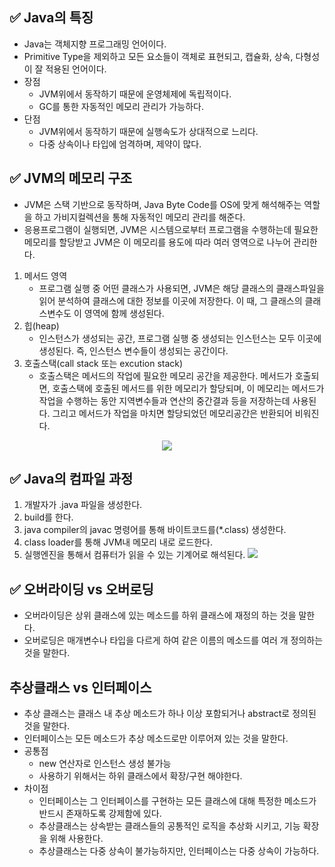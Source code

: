 ## ✅ Java의 특징
- Java는 객체지향 프로그래밍 언어이다.
- Primitive Type을 제외하고 모든 요소들이 객체로 표현되고, 캡슐화, 상속, 다형성이 잘 적용된 언어이다.
- 장점
    - JVM위에서 동작하기 때문에 운영체제에 독립적이다.
    - GC를 통한 자동적인 메모리 관리가 가능하다.
- 단점
    - JVM위에서 동작하기 때문에 실행속도가 상대적으로 느리다.
    - 다중 상속이나 타입에 엄격하며, 제약이 많다.

## ✅ JVM의 메모리 구조
- JVM은 스택 기반으로 동작하며, Java Byte Code를 OS에 맞게 해석해주는 역할을 하고 가비지컬렉션을 통해 자동적인 메모리 관리를 해준다.
- 응용프로그램이 실행되면, JVM은 시스템으로부터 프로그램을 수행하는데 필요한 메모리를 할당받고 JVM은 이 메모리를 용도에 따라 여러 영역으로 나누어 관리한다. 

1. 메서드 영역
    - 프로그램 실행 중 어떤 클래스가 사용되면, JVM은 해당 클래스의 클래스파일을 읽어 분석하여 클래스에 대한 정보를 이곳에 저장한다. 이 때, 그 클래스의 클래스변수도 이 영역에 함께 생성된다.
2. 힙(heap)
    - 인스턴스가 생성되는 공간, 프로그램 실행 중 생성되는 인스턴스는 모두 이곳에 생성된다. 즉, 인스턴스 변수들이 생성되는 공간이다.
3. 호출스택(call stack 또는 excution stack)
    - 호출스택은 메서드의 작업에 필요한 메모리 공간을 제공한다. 메서드가 호출되면, 호출스택에 호출된 메서드를 위한 메모리가 할당되며, 이 메모리는 메서드가 작업을 수행하는 동안 지역변수들과 연산의 중간결과 등을 저장하는데 사용된다. 그리고 메서드가 작업을 마치면 할당되었던 메모리공간은 반환되어 비워진다.

<p align="center"><img src="https://img1.daumcdn.net/thumb/R800x0/?scode=mtistory2&fname=https%3A%2F%2Ft1.daumcdn.net%2Fcfile%2Ftistory%2F22647237574FF66B28" ></img></p>


## ✅ Java의 컴파일 과정
1. 개발자가 .java 파일을 생성한다.
2. build를 한다.
3. java compiler의 javac 명령어를 통해 바이트코드를(*.class) 생성한다.
4. class loader를 통해 JVM내 메모리 내로 로드한다.
5. 실행엔진을 통해서 컴퓨터가 읽을 수 있는 기계어로 해석된다.
<img src="https://img1.daumcdn.net/thumb/R1280x0/?scode=mtistory2&fname=https%3A%2F%2Fblog.kakaocdn.net%2Fdn%2FcgGf08%2Fbtrup9tFZNc%2FdfbotBKGFrZ4mDGIYrNj10%2Fimg.png"></img>

## ✅ 오버라이딩 vs 오버로딩
- 오버라이딩은 상위 클래스에 있는 메소드를 하위 클래스에 재정의 하는 것을 말한다.
- 오버로딩은 매개변수나 타입을 다르게 하여 같은 이름의 메소드를 여러 개 정의하는 것을 말한다.

## 추상클래스 vs 인터페이스
- 추상 클래스는 클래스 내 추상 메소드가 하나 이상 포함되거나 abstract로 정의된 것을 말한다.
- 인터페이스는 모든 메소드가 추상 메소드로만 이루어져 있는 것을 말한다.
- 공통점
    - new 연산자로 인스턴스 생성 불가능
    - 사용하기 위해서는 하위 클래스에서 확장/구현 해야한다.
- 차이점
    - 인터페이스는 그 인터페이스를 구현하는 모든 클래스에 대해 특정한 메소드가 반드시 존재하도록 강제함에 있다.
    - 추상클래스는 상속받는 클래스들의 공통적인 로직을 추상화 시키고, 기능 확장을 위해 사용한다.
    - 추상클래스는 다중 상속이 불가능하지만, 인터페이스는 다중 상속이 가능하다.






    





    